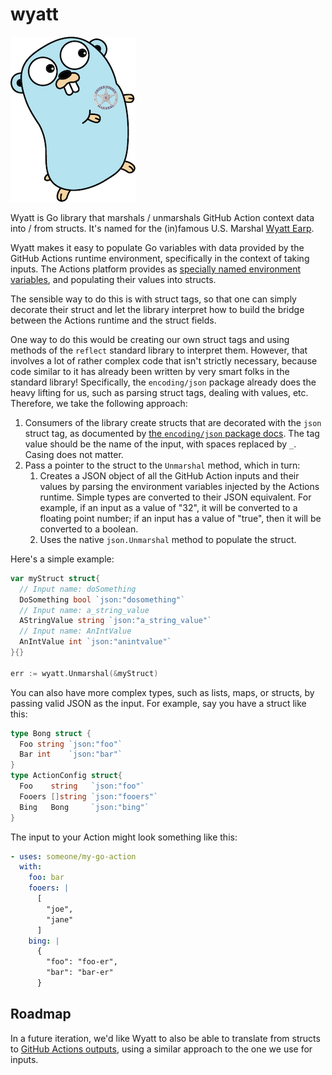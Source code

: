 # wyatt

![](doc/img/gophermarshal_small.png)

Wyatt is Go library that marshals / unmarshals GitHub Action context data into / from structs. It's named for
the (in)famous U.S. Marshal [Wyatt
Earp](https://history.howstuffworks.com/historical-figures/wyatt-earp.htm).

Wyatt makes it easy to populate Go variables with data provided by the GitHub
Actions runtime environment, specifically in the context of taking inputs. The Actions platform
provides as [specially named environment
variables](https://docs.github.com/en/actions/creating-actions/metadata-syntax-for-github-actions#example-specifying-inputs),
and populating their values into structs.

The sensible way to do this is with struct tags, so that one can simply decorate their struct and
let the library interpret how to build the bridge between the Actions runtime and the struct fields.

One way to do this would be creating our own struct tags and using methods of the `reflect` standard
library to interpret them. However, that involves a lot of rather complex code that isn't strictly
necessary, because code similar to it has already been written by very smart folks in the standard
library! Specifically, the `encoding/json` package already does the heavy lifting for us, such as
parsing struct tags, dealing with values, etc. Therefore, we take the following approach:

1. Consumers of the library create structs that are decorated with the `json` struct tag, as
documented by [the `encoding/json` package docs](https://pkg.go.dev/encoding/json#Marshal). The
tag value should be the name of the input, with spaces replaced by `_`. Casing does not matter.
2. Pass a pointer to the struct to the `Unmarshal` method, which in turn:
    1. Creates a JSON object of all the GitHub Action inputs and their values by parsing the environment
    variables injected by the Actions runtime. Simple types are converted to their JSON equivalent. For
    example, if an input as a value of "32", it will be converted to a floating point number; if an
    input has a value of "true", then it will be converted to a boolean.
    2. Uses the native `json.Unmarshal` method to populate the struct.

Here's a simple example:
```go
var myStruct struct{
  // Input name: doSomething
  DoSomething bool `json:"dosomething"`
  // Input name: a_string_value
  AStringValue string `json:"a_string_value"`
  // Input name: AnIntValue
  AnIntValue int `json:"anintvalue"`
}{}

err := wyatt.Unmarshal(&myStruct)
```

You can also have more complex types, such as lists, maps, or structs, by passing valid JSON
as the input. For example, say you have a struct like this:

```go
type Bong struct {
  Foo string `json:"foo"`
  Bar int    `json:"bar"`
}
type ActionConfig struct{
  Foo    string   `json:"foo"`
  Fooers []string `json:"fooers"`
  Bing   Bong     `json:"bing"`
}
```

The input to your Action might look something like this:
```yaml
- uses: someone/my-go-action
  with:
    foo: bar
    fooers: |
      [
        "joe",
        "jane"
      ]
    bing: |
      {
        "foo": "foo-er",
        "bar": "bar-er"
      }
```

## Roadmap

In a future iteration, we'd like Wyatt to also be able to translate from structs to [GitHub Actions
outputs](https://docs.github.com/en/actions/creating-actions/metadata-syntax-for-github-actions#outputs-for-docker-container-and-javascript-actions),
using a similar approach to the one we use for inputs.
